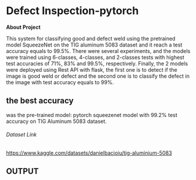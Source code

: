 # Defect Inspection-pytorch
**About Project**

This system for classifying good and defect weld using the pretrained model SqueezeNet on the TIG aluminum 5083 dataset and 
it reach a test accuracy equals to 99.5%. There were several experiments, and the models were trained using 6-classes, 4-classes,
and 2-classes tests with highest test accuracies of 71%, 83% and 99.5%, respectively. 
Finally, the 2 models were deployed using Rest API with flask, 
the first one is to detect if the image is good weld or defect and the second one is to classify the defect in 
the image with test accuracy equals to 99%.

## the best accuracy

was the pre-trained model: pytorch squeezenet model with 99.2% test accuracy on TIG Aluminum 5083 dataset.

###### Dataset Link

https://www.kaggle.com/datasets/danielbacioiu/tig-aluminium-5083

## OUTPUT


